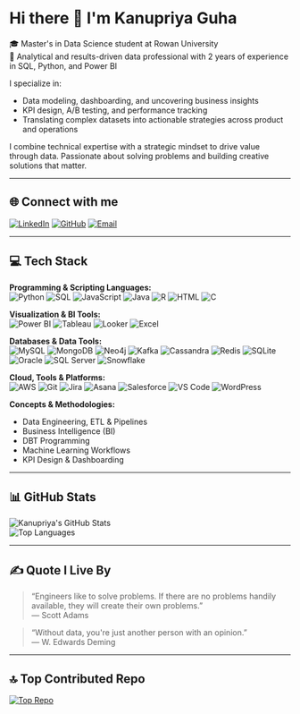 # Hi there 👋 I'm Kanupriya Guha

🎓 Master's in Data Science student at Rowan University  
💼 Analytical and results-driven data professional with 2 years of experience in SQL, Python, and Power BI  

I specialize in:
- Data modeling, dashboarding, and uncovering business insights  
- KPI design, A/B testing, and performance tracking  
- Translating complex datasets into actionable strategies across product and operations  

I combine technical expertise with a strategic mindset to drive value through data. Passionate about solving problems and building creative solutions that matter.

---

## 🌐 Connect with me

[![LinkedIn](https://img.shields.io/badge/LinkedIn-blue?logo=linkedin&logoColor=white)](https://www.linkedin.com/in/kanupriyaguha/)
[![GitHub](https://img.shields.io/badge/GitHub-181717?logo=github&logoColor=white)](https://github.com/KanupriyaGuha)
[![Email](https://img.shields.io/badge/Email-D14836?logo=gmail&logoColor=white)](mailto:guhakanupriya@gmail.com)

---

## 💻 Tech Stack

**Programming & Scripting Languages:**  
![Python](https://img.shields.io/badge/Python-3776AB?logo=python&logoColor=white)
![SQL](https://img.shields.io/badge/SQL-4479A1?logo=mysql&logoColor=white)
![JavaScript](https://img.shields.io/badge/JavaScript-F7DF1E?logo=javascript&logoColor=black)
![Java](https://img.shields.io/badge/Java-007396?logo=java&logoColor=white)
![R](https://img.shields.io/badge/R-276DC3?logo=r&logoColor=white)
![HTML](https://img.shields.io/badge/HTML5-E34F26?logo=html5&logoColor=white)
![C](https://img.shields.io/badge/C-00599C?logo=c&logoColor=white)

**Visualization & BI Tools:**  
![Power BI](https://img.shields.io/badge/Power%20BI-F2C811?logo=powerbi&logoColor=black)
![Tableau](https://img.shields.io/badge/Tableau-E97627?logo=tableau&logoColor=white)
![Looker](https://img.shields.io/badge/Looker-4285F4?logo=looker&logoColor=white)
![Excel](https://img.shields.io/badge/Microsoft%20Excel-217346?logo=microsoft-excel&logoColor=white)

**Databases & Data Tools:**  
![MySQL](https://img.shields.io/badge/MySQL-4479A1?logo=mysql&logoColor=white)
![MongoDB](https://img.shields.io/badge/MongoDB-47A248?logo=mongodb&logoColor=white)
![Neo4j](https://img.shields.io/badge/Neo4j-4581C3?logo=neo4j&logoColor=white)
![Kafka](https://img.shields.io/badge/Apache%20Kafka-231F20?logo=apachekafka&logoColor=white)
![Cassandra](https://img.shields.io/badge/Cassandra-1287B1?logo=apache-cassandra&logoColor=white)
![Redis](https://img.shields.io/badge/Redis-DC382D?logo=redis&logoColor=white)
![SQLite](https://img.shields.io/badge/SQLite-003B57?logo=sqlite&logoColor=white)
![Oracle](https://img.shields.io/badge/Oracle-F80000?logo=oracle&logoColor=white)
![SQL Server](https://img.shields.io/badge/SQL%20Server-CC2927?logo=microsoftsqlserver&logoColor=white)
![Snowflake](https://img.shields.io/badge/Snowflake-29B5E8?logo=snowflake&logoColor=white)

**Cloud, Tools & Platforms:**  
![AWS](https://img.shields.io/badge/AWS-232F3E?logo=amazon-aws&logoColor=white)
![Git](https://img.shields.io/badge/Git-F05032?logo=git&logoColor=white)
![Jira](https://img.shields.io/badge/Jira-0052CC?logo=jira&logoColor=white)
![Asana](https://img.shields.io/badge/Asana-273347?logo=asana&logoColor=white)
![Salesforce](https://img.shields.io/badge/Salesforce-00A1E0?logo=salesforce&logoColor=white)
![VS Code](https://img.shields.io/badge/VS%20Code-007ACC?logo=visualstudiocode&logoColor=white)
![WordPress](https://img.shields.io/badge/WordPress-21759B?logo=wordpress&logoColor=white)

**Concepts & Methodologies:**  
- Data Engineering, ETL & Pipelines  
- Business Intelligence (BI)  
- DBT Programming  
- Machine Learning Workflows  
- KPI Design & Dashboarding

---

## 📊 GitHub Stats

![Kanupriya's GitHub Stats](https://github-readme-stats.vercel.app/api?username=KanupriyaGuha&show_icons=true&theme=radical)  
![Top Languages](https://github-readme-stats.vercel.app/api/top-langs/?username=KanupriyaGuha&layout=compact&theme=radical)

---

## ✍️ Quote I Live By

> “Engineers like to solve problems. If there are no problems handily available, they will create their own problems.”  
> — Scott Adams

> “Without data, you're just another person with an opinion.”  
> — W. Edwards Deming

---

## 🔝 Top Contributed Repo

[![Top Repo](https://github-readme-stats.vercel.app/api/pin/?username=KanupriyaGuha&repo=Visa-Wizard&theme=radical)](https://github.com/KanupriyaGuha/Visa-Wizard)
